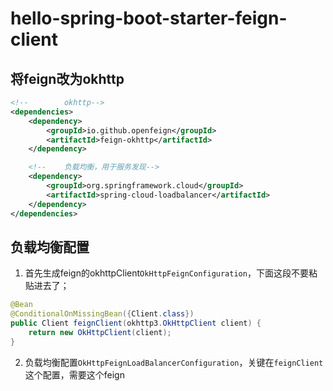 # hello-spring-boot-starter-feign-client

## 将feign改为okhttp

```xml
<!--        okhttp-->
<dependencies>
    <dependency>
        <groupId>io.github.openfeign</groupId>
        <artifactId>feign-okhttp</artifactId>
    </dependency>

    <!--    负载均衡，用于服务发现-->
    <dependency>
        <groupId>org.springframework.cloud</groupId>
        <artifactId>spring-cloud-loadbalancer</artifactId>
    </dependency>    
</dependencies>

```

## 负载均衡配置

1. 首先生成feign的okhttpClient`OkHttpFeignConfiguration`，下面这段不要粘贴进去了；
```java
@Bean
@ConditionalOnMissingBean({Client.class})
public Client feignClient(okhttp3.OkHttpClient client) {
    return new OkHttpClient(client);
}
```
2. 负载均衡配置`OkHttpFeignLoadBalancerConfiguration`，关键在`feignClient`这个配置，需要这个feign

